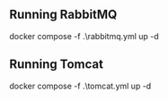 ## Running RabbitMQ

docker compose -f .\rabbitmq.yml up -d

## Running Tomcat

docker compose -f .\tomcat.yml up -d
